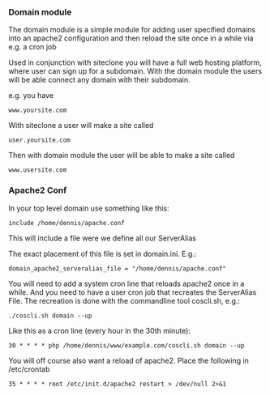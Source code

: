 ### Domain module

The domain module is a simple module for adding user specified domains into 
an apache2 configuration and then reload the site once in a while via e.g. 
a cron job

Used in conjunction with siteclone you will have a full web hosting platform,
where user can sign up for a subdomain. With the domain module the users will
be able connect any domain with their subdomain. 

e.g. you have 

    www.yoursite.com 

With siteclone a user will make a site called 

    user.yoursite.com

Then with domain module the user will be able to make a site called

    www.usersite.com

### Apache2 Conf

In your top level domain use something like this: 

    include /home/dennis/apache.conf

This will include a file were we define all our ServerAlias 

The exact placement of this file is set in domain.ini. E.g.:

    domain_apache2_serveralias_file = "/home/dennis/apache.conf"

You will need to add a system cron line that reloads apache2 once in a while. 
And you need to have a user cron job that recreates the ServerAlias File. The
recreation is done with the commandline tool coscli.sh, e.g.:

    ./coscli.sh domain --up

Like this as a cron line (every hour in the 30th minute): 

    30 * * * * php /home/dennis/www/example.com/coscli.sh domain --up

You will off course also want a reload of apache2. Place the following in 
/etc/crontab

    35 * * * * root /etc/init.d/apache2 restart > /dev/null 2>&1

